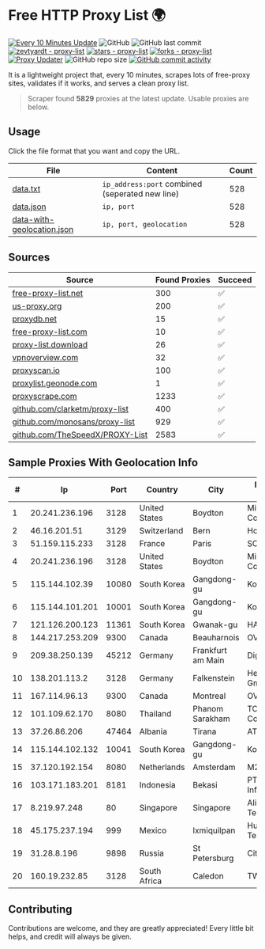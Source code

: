 
# Free HTTP Proxy List 🌍

[![Every 10 Minutes Update](https://github.com/mertguvencli/http-proxy-list/actions/workflows/main.yml/badge.svg?branch=main)](https://github.com/mertguvencli/http-proxy-list/actions/workflows/main.yml)
![GitHub](https://img.shields.io/github/license/mertguvencli/http-proxy-list)
![GitHub last commit](https://img.shields.io/github/last-commit/mertguvencli/http-proxy-list)
[![zevtyardt - proxy-list](https://img.shields.io/static/v1?label=zevtyardt&message=proxy-list&color=blue&logo=github)](https://github.com/zevtyardt/proxy-list "Go to GitHub repo")
[![stars - proxy-list](https://img.shields.io/github/stars/zevtyardt/proxy-list?style=social)](https://github.com/zevtyardt/proxy-list)
[![forks - proxy-list](https://img.shields.io/github/forks/zevtyardt/proxy-list?style=social)](https://github.com/zevtyardt/proxy-list)
[![Proxy Updater](https://github.com/zevtyardt/proxy-list/workflows/Proxy%20Updater/badge.svg)](https://github.com/zevtyardt/proxy-list/actions?query=workflow:"Proxy+Updater")
![GitHub repo size](https://img.shields.io/github/repo-size/zevtyardt/proxy-list)
[![GitHub commit activity](https://img.shields.io/github/commit-activity/m/zevtyardt/proxy-list?logo=commits)](https://github.com/zevtyardt/proxy-list/commits/main)

It is a lightweight project that, every 10 minutes, scrapes lots of free-proxy sites, validates if it works, and serves a clean proxy list.

> Scraper found **5829** proxies at the latest update. Usable proxies are below.

## Usage

Click the file format that you want and copy the URL.

|File|Content|Count|
|----|-------|-----|
|[data.txt](https://raw.githubusercontent.com/mertguvencli/http-proxy-list/main/proxy-list/data.txt)|`ip_address:port` combined (seperated new line)|528|
|[data.json](https://raw.githubusercontent.com/mertguvencli/http-proxy-list/main/proxy-list/data.json)|`ip, port`|528|
|[data-with-geolocation.json](https://raw.githubusercontent.com/mertguvencli/http-proxy-list/main/proxy-list/data-with-geolocation.json)|`ip, port, geolocation`|528|

## Sources

|Source|Found Proxies|Succeed|
|------|-------------|-------|
|[free-proxy-list.net](https://free-proxy-list.net)|300|✅|
|[us-proxy.org](https://www.us-proxy.org)|200|✅|
|[proxydb.net](http://proxydb.net)|15|✅|
|[free-proxy-list.com](https://free-proxy-list.com/?page=&port=&type%5B%5D=http&type%5B%5D=https&up_time=0&search=Search)|10|✅|
|[proxy-list.download](https://www.proxy-list.download/HTTP)|26|✅|
|[vpnoverview.com](https://vpnoverview.com/privacy/anonymous-browsing/free-proxy-servers)|32|✅|
|[proxyscan.io](https://www.proxyscan.io)|100|✅|
|[proxylist.geonode.com](https://proxylist.geonode.com/api/proxy-list?limit=300&page=1&sort_by=lastChecked&sort_type=desc&protocols=http,https)|1|✅|
|[proxyscrape.com](https://api.proxyscrape.com/v2/?request=displayproxies&protocol=http&timeout=10000&country=all&ssl=all&anonymity=all)|1233|✅|
|[github.com/clarketm/proxy-list](https://raw.githubusercontent.com/clarketm/proxy-list/master/proxy-list-raw.txt)|400|✅|
|[github.com/monosans/proxy-list](https://raw.githubusercontent.com/monosans/proxy-list/main/proxies/http.txt)|929|✅|
|[github.com/TheSpeedX/PROXY-List](https://raw.githubusercontent.com/TheSpeedX/PROXY-List/master/http.txt)|2583|✅|


## Sample Proxies With Geolocation Info

|#|Ip|Port|Country|City|Internet Service Provider|
|-|--|----|-------|----|-------------------------|
|1|20.241.236.196|3128|United States|Boydton|Microsoft Corporation|
|2|46.16.201.51|3129|Switzerland|Bern|Hosteur SA|
|3|51.159.115.233|3128|France|Paris|SCALEWAY|
|4|20.241.236.196|3128|United States|Boydton|Microsoft Corporation|
|5|115.144.102.39|10080|South Korea|Gangdong-gu|Korea Telecom|
|6|115.144.101.201|10001|South Korea|Gangdong-gu|Korea Telecom|
|7|121.126.200.123|11361|South Korea|Gwanak-gu|HAIonNet|
|8|144.217.253.209|9300|Canada|Beauharnois|OVH SAS|
|9|209.38.250.139|45212|Germany|Frankfurt am Main|DigitalOcean, LLC|
|10|138.201.113.2|3128|Germany|Falkenstein|Hetzner Online GmbH|
|11|167.114.96.13|9300|Canada|Montreal|OVH SAS|
|12|101.109.62.170|8080|Thailand|Phanom Sarakham|TOT Public Company Limited|
|13|37.26.86.206|47464|Albania|Tirana|ATU|
|14|115.144.102.132|10041|South Korea|Gangdong-gu|Korea Telecom|
|15|37.120.192.154|8080|Netherlands|Amsterdam|M247 Europe SRL|
|16|103.171.183.201|8181|Indonesia|Bekasi|PT Hayat Teknologi Informatika|
|17|8.219.97.248|80|Singapore|Singapore|Alibaba (US) Technology Co., Ltd.|
|18|45.175.237.194|999|Mexico|Ixmiquilpan|Hulux Telecomunicaciones|
|19|31.28.8.196|9898|Russia|St Petersburg|Citytelecom LLC|
|20|160.19.232.85|3128|South Africa|Caledon|TWK-COMM|



## Contributing

Contributions are welcome, and they are greatly appreciated! Every
little bit helps, and credit will always be given.

